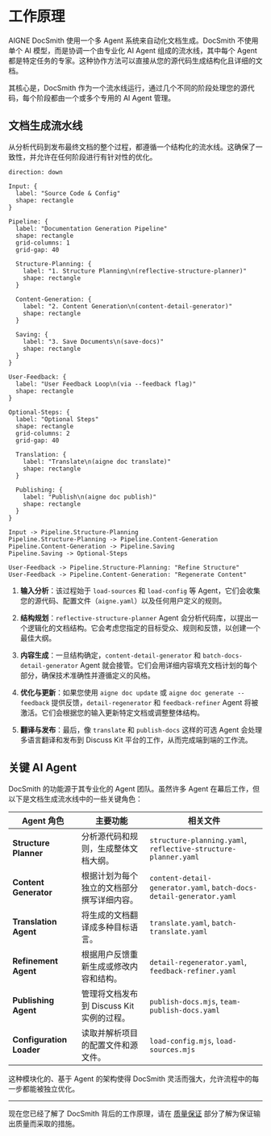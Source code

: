 # 工作原理

AIGNE DocSmith 使用一个多 Agent 系统来自动化文档生成。DocSmith 不使用单个 AI 模型，而是协调一个由专业化 AI Agent 组成的流水线，其中每个 Agent 都是特定任务的专家。这种协作方法可以直接从您的源代码生成结构化且详细的文档。

其核心是，DocSmith 作为一个流水线运行，通过几个不同的阶段处理您的源代码，每个阶段都由一个或多个专用的 AI Agent 管理。

## 文档生成流水线

从分析代码到发布最终文档的整个过程，都遵循一个结构化的流水线。这确保了一致性，并允许在任何阶段进行有针对性的优化。

```d2
direction: down

Input: {
  label: "Source Code & Config"
  shape: rectangle
}

Pipeline: {
  label: "Documentation Generation Pipeline"
  shape: rectangle
  grid-columns: 1
  grid-gap: 40

  Structure-Planning: {
    label: "1. Structure Planning\n(reflective-structure-planner)"
    shape: rectangle
  }

  Content-Generation: {
    label: "2. Content Generation\n(content-detail-generator)"
    shape: rectangle
  }

  Saving: {
    label: "3. Save Documents\n(save-docs)"
    shape: rectangle
  }
}

User-Feedback: {
  label: "User Feedback Loop\n(via --feedback flag)"
  shape: rectangle
}

Optional-Steps: {
  label: "Optional Steps"
  shape: rectangle
  grid-columns: 2
  grid-gap: 40
  
  Translation: {
    label: "Translate\n(aigne doc translate)"
    shape: rectangle
  }

  Publishing: {
    label: "Publish\n(aigne doc publish)"
    shape: rectangle
  }
}

Input -> Pipeline.Structure-Planning
Pipeline.Structure-Planning -> Pipeline.Content-Generation
Pipeline.Content-Generation -> Pipeline.Saving
Pipeline.Saving -> Optional-Steps

User-Feedback -> Pipeline.Structure-Planning: "Refine Structure"
User-Feedback -> Pipeline.Content-Generation: "Regenerate Content"
```

1.  **输入分析**：该过程始于 `load-sources` 和 `load-config` 等 Agent，它们会收集您的源代码、配置文件（`aigne.yaml`）以及任何用户定义的规则。

2.  **结构规划**：`reflective-structure-planner` Agent 会分析代码库，以提出一个逻辑化的文档结构。它会考虑您指定的目标受众、规则和反馈，以创建一个最佳大纲。

3.  **内容生成**：一旦结构确定，`content-detail-generator` 和 `batch-docs-detail-generator` Agent 就会接管。它们会用详细内容填充文档计划的每个部分，确保技术准确性并遵循定义的风格。

4.  **优化与更新**：如果您使用 `aigne doc update` 或 `aigne doc generate --feedback` 提供反馈，`detail-regenerator` 和 `feedback-refiner` Agent 将被激活。它们会根据您的输入更新特定文档或调整整体结构。

5.  **翻译与发布**：最后，像 `translate` 和 `publish-docs` 这样的可选 Agent 会处理多语言翻译和发布到 Discuss Kit 平台的工作，从而完成端到端的工作流。

## 关键 AI Agent

DocSmith 的功能源于其专业化的 Agent 团队。虽然许多 Agent 在幕后工作，但以下是文档生成流水线中的一些关键角色：

| Agent 角色 | 主要功能 | 相关文件 |
|---|---|---|
| **Structure Planner** | 分析源代码和规则，生成整体文档大纲。 | `structure-planning.yaml`, `reflective-structure-planner.yaml` |
| **Content Generator** | 根据计划为每个独立的文档部分撰写详细内容。 | `content-detail-generator.yaml`, `batch-docs-detail-generator.yaml` |
| **Translation Agent** | 将生成的文档翻译成多种目标语言。 | `translate.yaml`, `batch-translate.yaml` |
| **Refinement Agent** | 根据用户反馈重新生成或修改内容和结构。 | `detail-regenerator.yaml`, `feedback-refiner.yaml` |
| **Publishing Agent** | 管理将文档发布到 Discuss Kit 实例的过程。 | `publish-docs.mjs`, `team-publish-docs.yaml` |
| **Configuration Loader** | 读取并解析项目的配置文件和源文件。 | `load-config.mjs`, `load-sources.mjs` |

这种模块化的、基于 Agent 的架构使得 DocSmith 灵活而强大，允许流程中的每一步都能被独立优化。

---

现在您已经了解了 DocSmith 背后的工作原理，请在 [质量保证](./advanced-quality-assurance.md) 部分了解为保证输出质量而采取的措施。